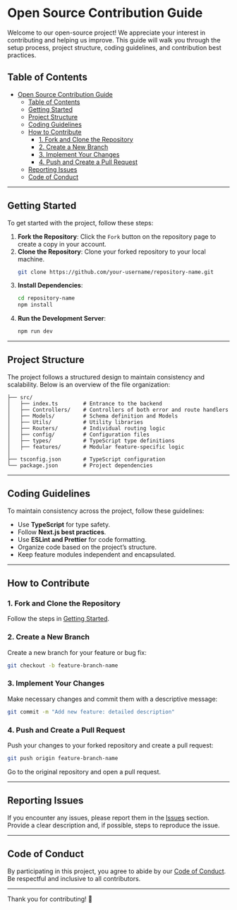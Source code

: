 # Open Source Contribution Guide

Welcome to our open-source project! We appreciate your interest in contributing and helping us improve. This guide will walk you through the setup process, project structure, coding guidelines, and contribution best practices.

## Table of Contents
- [Open Source Contribution Guide](#open-source-contribution-guide)
  - [Table of Contents](#table-of-contents)
  - [Getting Started](#getting-started)
  - [Project Structure](#project-structure)
  - [Coding Guidelines](#coding-guidelines)
  - [How to Contribute](#how-to-contribute)
    - [1. Fork and Clone the Repository](#1-fork-and-clone-the-repository)
    - [2. Create a New Branch](#2-create-a-new-branch)
    - [3. Implement Your Changes](#3-implement-your-changes)
    - [4. Push and Create a Pull Request](#4-push-and-create-a-pull-request)
  - [Reporting Issues](#reporting-issues)
  - [Code of Conduct](#code-of-conduct)

---

## Getting Started

To get started with the project, follow these steps:

1. **Fork the Repository**: Click the `Fork` button on the repository page to create a copy in your account.
2. **Clone the Repository**: Clone your forked repository to your local machine.
   ```sh
   git clone https://github.com/your-username/repository-name.git
   ```
3. **Install Dependencies**:
   ```sh
   cd repository-name
   npm install
   ```
4. **Run the Development Server**:
   ```sh
   npm run dev
   ```

---

## Project Structure

The project follows a structured design to maintain consistency and scalability. Below is an overview of the file organization:

```
├── src/
│   ├── index.ts        # Entrance to the backend
│   ├── Controllers/    # Controllers of both error and route handlers
│   ├── Models/         # Schema definition and Models
│   ├── Utils/          # Utility libraries
│   ├── Routers/        # Individual routing logic
│   ├── config/         # Configuration files
│   ├── types/          # TypeScript type definitions
│   ├── features/       # Modular feature-specific logic
│
├── tsconfig.json       # TypeScript configuration
└── package.json        # Project dependencies
```

---

## Coding Guidelines

To maintain consistency across the project, follow these guidelines:
- Use **TypeScript** for type safety.
- Follow **Next.js best practices**.
- Use **ESLint and Prettier** for code formatting.
- Organize code based on the project’s structure.
- Keep feature modules independent and encapsulated.

---

## How to Contribute

### 1. Fork and Clone the Repository
Follow the steps in [Getting Started](#getting-started).

### 2. Create a New Branch
Create a new branch for your feature or bug fix:
```sh
git checkout -b feature-branch-name
```

### 3. Implement Your Changes
Make necessary changes and commit them with a descriptive message:
```sh
git commit -m "Add new feature: detailed description"
```

### 4. Push and Create a Pull Request
Push your changes to your forked repository and create a pull request:
```sh
git push origin feature-branch-name
```
Go to the original repository and open a pull request.

---

## Reporting Issues

If you encounter any issues, please report them in the [Issues](https://github.com/repository-name/issues) section. Provide a clear description and, if possible, steps to reproduce the issue.

---

## Code of Conduct

By participating in this project, you agree to abide by our [Code of Conduct](CODE_OF_CONDUCT.md). Be respectful and inclusive to all contributors.

---

Thank you for contributing! 🚀
